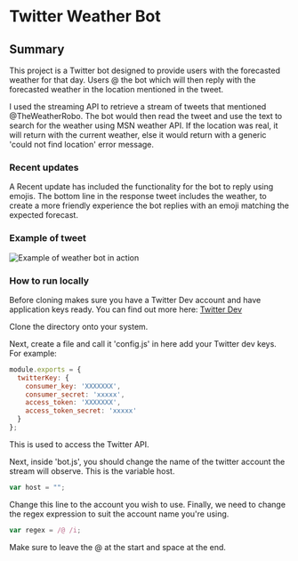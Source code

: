 # Twitter Weather Bot
## Summary
This project is a Twitter bot designed to provide users with the forecasted weather for that day. Users @ the bot which will then reply with the forecasted weather in the location mentioned in the tweet.

I used the streaming API to retrieve a stream of tweets that mentioned @TheWeatherRobo. The bot would then read the tweet and use the text to search for the weather using MSN weather API.  If the location was real, it will return with the current weather, else it would return with a generic 'could not find location' error message.

### Recent updates
A Recent update has included the functionality for the bot to reply using emojis. The bottom line in the response tweet includes the weather, to create a more friendly experience the bot replies with an emoji matching the expected forecast.

### Example of tweet
![Example of weather bot in action](https://i.imgur.com/l49SCuJ.png)

### How to run locally
Before cloning makes sure you have a Twitter Dev account and have application keys ready. You can find out more here: [Twitter Dev](https://dev.twitter.com/)

Clone the directory onto your system.

Next, create a file and call it 'config.js' in here add your Twitter dev keys. For example:

```javascript
module.exports = {
  twitterKey: {
    consumer_key: 'XXXXXXX',
    consumer_secret: 'xxxxx',
    access_token: 'XXXXXXX',
    access_token_secret: 'xxxxx'
  }
};
```

This is used to access the Twitter API.

Next, inside 'bot.js', you should change the name of the twitter account the stream will observe. This is the variable host.

```javascript
var host = "";
```
Change this line to the account you wish to use.
Finally, we need to change the regex expression to suit the account name you're using.

```javascript
var regex = /@ /i;
```
Make sure to leave the @ at the start and space at the end.